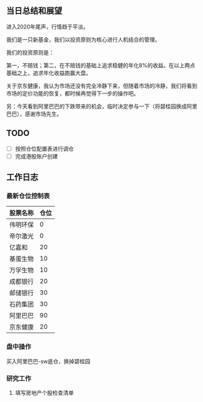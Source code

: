 ## 当日总结和展望

进入2020年尾声，行情趋于平淡。

我们是一只新基金，我们以投资原则为核心进行人机结合的管理。

我们的投资原则是：

第一，不赔钱；第二，在不赔钱的基础上追求稳健的年化8%的收益。在以上两点基础之上，追求年化收益跑赢大盘。

关于京东健康，我认为市场还没有完全冷静下来，但随着市场的冷静，我们将看到市场的定价功能的恢复，都时候再觉得下一步的操作吧。

另：今天看到阿里巴巴的下跌带来的机会，临时决定参与一下（将碧桂园换成阿里巴巴），感谢市场先生。

## TODO

- [ ] 按照仓位配置表进行调仓
- [ ] 完成港股账户创建

## 工作日志

### 最新仓位控制表

| 股票名称 | 仓位 |
| -------- | ---- |
| 伟明环保 | 0    |
| 帝尔激光 | 0    |
| 亿嘉和   | 20   |
| 基蛋生物 | 10   |
| 万孚生物 | 10   |
| 成都银行 | 20   |
| 邮储银行 | 30   |
| 石药集团 | 30   |
| 阿里巴巴 | 90   |
| 京东健康 | 20   |

### 盘中操作

买入阿里巴巴-sw底仓，换掉碧桂园

### 研究工作

1. 填写房地产个股检查清单

